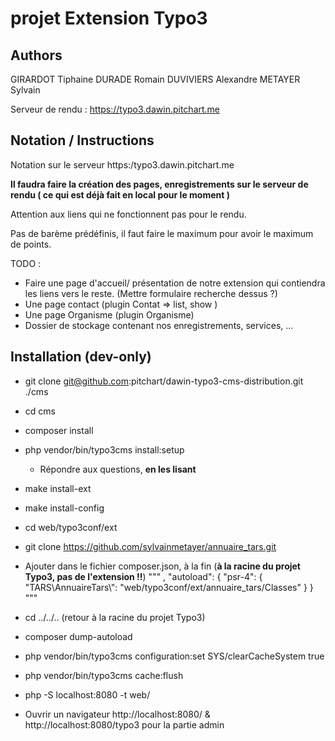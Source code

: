 # projet Extension Typo3

## Authors
GIRARDOT Tiphaine
DURADE Romain
DUVIVIERS Alexandre
METAYER Sylvain

Serveur de rendu : https://typo3.dawin.pitchart.me

## Notation / Instructions
Notation sur le serveur https:/typo3.dawin.pitchart.me

**Il faudra faire la création des pages, enregistrements sur le serveur de rendu ( ce qui est déjà fait en local pour le moment )**

Attention aux liens qui ne fonctionnent pas pour le rendu.

Pas de barème prédéfinis, il faut faire le maximum pour avoir le maximum de points.

TODO :
- Faire une page d'accueil/ présentation de notre extension qui contiendra les liens vers le reste. (Mettre formulaire recherche dessus ?)
- Une page contact (plugin Contat => list, show )
- Une page Organisme (plugin Organisme)
- Dossier de stockage contenant nos enregistrements, services, ...

## Installation (dev-only)

- git clone git@github.com:pitchart/dawin-typo3-cms-distribution.git ./cms
- cd cms
- composer install
- php vendor/bin/typo3cms install:setup
  - Répondre aux questions, **en les lisant**
- make install-ext
- make install-config
- cd web/typo3conf/ext
- git clone https://github.com/sylvainmetayer/annuaire_tars.git
- Ajouter dans le fichier composer.json, à la fin (**à la racine du projet Typo3, pas de l'extension !!**)
  """
  ,
  "autoload": {
    "psr-4": {
      "TARS\\AnnuaireTars\\": "web/typo3conf/ext/annuaire_tars/Classes"
    }
  }
  """
- cd ../../.. (retour à la racine du projet Typo3)
- composer dump-autoload
- php vendor/bin/typo3cms configuration:set SYS/clearCacheSystem true
- php vendor/bin/typo3cms cache:flush
- php -S localhost:8080 -t web/

- Ouvrir un navigateur http://localhost:8080/ & http://localhost:8080/typo3 pour la partie admin
